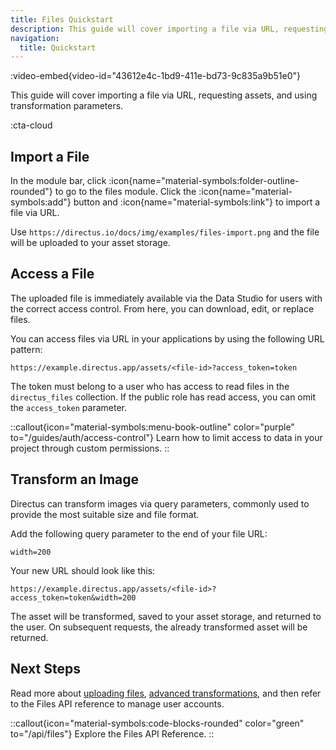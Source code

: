 ```yaml
---
title: Files Quickstart
description: This guide will cover importing a file via URL, requesting assets, and using transformation parameters.
navigation:
  title: Quickstart
---
```


:video-embed{video-id="43612e4c-1bd9-411e-bd73-9c835a9b51e0"}

This guide will cover importing a file via URL, requesting assets, and using transformation parameters.

:cta-cloud

## Import a File

In the module bar, click :icon{name="material-symbols:folder-outline-rounded"} to go to the files module. Click the :icon{name="material-symbols:add"} button and :icon{name="material-symbols:link"} to import a file via URL.

Use `https://directus.io/docs/img/examples/files-import.png` and the file will be uploaded to your asset storage.

## Access a File

The uploaded file is immediately available via the Data Studio for users with the correct access control. From here, you can download, edit, or replace files.

<!-- IMAGE OF FILE DETAIL PAGE SHOWING ID -->

You can access files via URL in your applications by using the following URL pattern:

```
https://example.directus.app/assets/<file-id>?access_token=token
```

The token must belong to a user who has access to read files in the `directus_files` collection. If the public role has read access, you can omit the `access_token` parameter.

::callout{icon="material-symbols:menu-book-outline" color="purple" to="/guides/auth/access-control"}
Learn how to limit access to data in your project through custom permissions.
::

## Transform an Image

Directus can transform images via query parameters, commonly used to provide the most suitable size and file format.

Add the following query parameter to the end of your file URL:

```
width=200
```

Your new URL should look like this:

```
https://example.directus.app/assets/<file-id>?access_token=token&width=200
```

The asset will be transformed, saved to your asset storage, and returned to the user. On subsequent requests, the already transformed asset will be returned.

## Next Steps

Read more about [uploading files](/guides/files/upload), [advanced transformations](/guides/files/access), and then refer to the Files API reference to manage user accounts.

::callout{icon="material-symbols:code-blocks-rounded" color="green" to="/api/files"}
Explore the Files API Reference.
::
